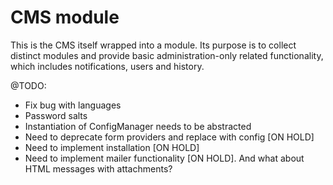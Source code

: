 CMS module
==========

This is the CMS itself wrapped into a module. 
Its purpose is to collect distinct modules and provide basic administration-only related functionality, 
which includes notifications, users and history.


@TODO:

 - Fix bug with languages
 - Password salts
 - Instantiation of ConfigManager needs to be abstracted
 - Need to deprecate form providers and replace with config [ON HOLD]
 - Need to implement installation [ON HOLD]
 - Need to implement mailer functionality [ON HOLD]. And what about HTML messages with attachments?